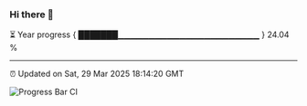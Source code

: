### Hi there 👋

⏳ Year progress { ███████▁▁▁▁▁▁▁▁▁▁▁▁▁▁▁▁▁▁▁▁▁▁▁ } 24.04 %

---

⏰ Updated on Sat, 29 Mar 2025 18:14:20 GMT

![Progress Bar CI](https://github.com/code-lakshay/GitHub-Actions-Demo/workflows/Progress%20Bar%20CI/badge.svg)
